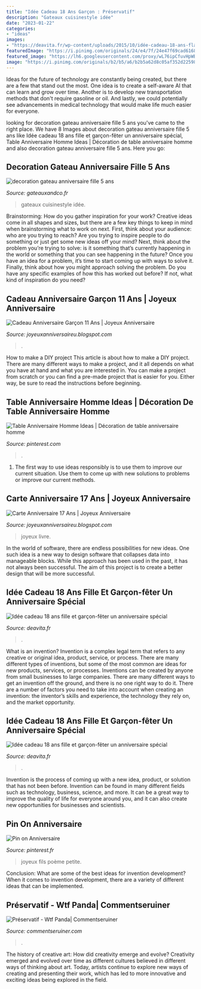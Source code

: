 ```yaml
---
title: "Idée Cadeau 18 Ans Garçon : Préservatif"
description: "Gateaux cuisinestyle idée"
date: "2023-01-22"
categories:
- "ideas"
images:
- "https://deavita.fr/wp-content/uploads/2015/10/idée-cadeau-18-ans-flasques-cuir-pourpre-rose-corail-768x768.jpg"
featuredImage: "https://i.pinimg.com/originals/24/e4/7f/24e47f69cad6168616ab7f6f9d6a449e.jpg"
featured_image: "https://lh6.googleusercontent.com/proxy/wL76ipCfuvHpWBS_bvcoGEKGoV8kjV4cBmKUOABpQOS7nl8teaGwLlUmbywMi9jf5-ido05vZXLpoYV9yC2mAZsiT8Zm1yC1T5ssB73N4GCY=w1200-h630-p-k-no-nu"
image: "https://i.pinimg.com/originals/b2/b5/a6/b2b5a62d8c05af352d22598681a46596.jpg"
---
```



Ideas for the future of technology are constantly being created, but there are a few that stand out the most. One idea is to create a self-aware AI that can learn and grow over time. Another is to develop new transportation methods that don't require gasoline or oil. And lastly, we could potentially see advancements in medical technology that would make life much easier for everyone.

	

		
looking for decoration gateau anniversaire fille 5 ans you've came to the right place. We have 8 Images about decoration gateau anniversaire fille 5 ans like Idée cadeau 18 ans fille et garçon-fêter un anniversaire spécial, Table Anniversaire Homme Ideas | Décoration de table anniversaire homme and also decoration gateau anniversaire fille 5 ans. Here you go:
		
    
## Decoration Gateau Anniversaire Fille 5 Ans

<img loading=lazy src="http://img.over-blog.com/600x450/2/84/68/30/gateaux/Suite-gateaux/DSCF3726.jpg" onerror="this.onerror=null;this.src='https://tse1.mm.bing.net/th?id=OIP.oNWSlGKSdhsyUB2z0pVjYQHaFj&amp;pid=15.1';" alt="decoration gateau anniversaire fille 5 ans">

_Source: gateauxandco.fr_

>gateaux cuisinestyle idée. 

	

Brainstorming: How do you gather inspiration for your work?
Creative ideas come in all shapes and sizes, but there are a few key things to keep in mind when brainstorming what to work on next. First, think about your audience: who are you trying to reach? Are you trying to inspire people to do something or just get some new ideas off your mind? Next, think about the problem you’re trying to solve: is it something that’s currently happening in the world or something that you can see happening in the future? Once you have an idea for a problem, it’s time to start coming up with ways to solve it. Finally, think about how you might approach solving the problem. Do you have any specific examples of how this has worked out before? If not, what kind of inspiration do you need?

    
## Cadeau Anniversaire Garçon 11 Ans | Joyeux Anniversaire

<img loading=lazy src="https://lh6.googleusercontent.com/proxy/wL76ipCfuvHpWBS_bvcoGEKGoV8kjV4cBmKUOABpQOS7nl8teaGwLlUmbywMi9jf5-ido05vZXLpoYV9yC2mAZsiT8Zm1yC1T5ssB73N4GCY=w1200-h630-p-k-no-nu" onerror="this.onerror=null;this.src='https://tse4.mm.bing.net/th?id=OIP.UzpLntcbhZrpTzKZwFLwvAAAAA&amp;pid=15.1';" alt="Cadeau Anniversaire Garçon 11 Ans | Joyeux Anniversaire">

_Source: joyeuxanniversaireu.blogspot.com_

>. 

	

How to make a DIY project
This article is about how to make a DIY project. There are many different ways to make a project, and it all depends on what you have at hand and what you are interested in. You can make a project from scratch or you can find a pre-made project that is easier for you. Either way, be sure to read the instructions before beginning.

    
## Table Anniversaire Homme Ideas | Décoration De Table Anniversaire Homme

<img loading=lazy src="https://i.pinimg.com/originals/24/e4/7f/24e47f69cad6168616ab7f6f9d6a449e.jpg" onerror="this.onerror=null;this.src='https://tse4.mm.bing.net/th?id=OIP.mN9uTK993kIhKGJDOnfx8AHaLH&amp;pid=15.1';" alt="Table Anniversaire Homme Ideas | Décoration de table anniversaire homme">

_Source: pinterest.com_

>. 

	

1. The first way to use ideas responsibly is to use them to improve our current situation. Use them to come up with new solutions to problems or improve our current methods. 

    
## Carte Anniversaire 17 Ans | Joyeux Anniversaire

<img loading=lazy src="https://images-na.ssl-images-amazon.com/images/I/41gHBtGP28L._SX311_BO1,204,203,200_.jpg" onerror="this.onerror=null;this.src='https://tse4.mm.bing.net/th?id=OIP.YxlGCyyA6k6fH2T3aIPxLQAAAA&amp;pid=15.1';" alt="Carte Anniversaire 17 Ans | Joyeux Anniversaire">

_Source: joyeuxanniversaireu.blogspot.com_

>joyeux livre. 

	

In the world of software, there are endless possibilities for new ideas. One such idea is a new way to design software that collapses data into manageable blocks. While this approach has been used in the past, it has not always been successful. The aim of this project is to create a better design that will be more successful.

    
## Idée Cadeau 18 Ans Fille Et Garçon-fêter Un Anniversaire Spécial

<img loading=lazy src="https://deavita.fr/wp-content/uploads/2015/10/idée-cadeau-18-ans-flasques-cuir-pourpre-rose-corail-768x768.jpg" onerror="this.onerror=null;this.src='https://tse2.mm.bing.net/th?id=OIP.2glLqxbjdiWNZgtpnz85FAHaHa&amp;pid=15.1';" alt="Idée cadeau 18 ans fille et garçon-fêter un anniversaire spécial">

_Source: deavita.fr_

>. 

	

What is an invention?
Invention is a complex legal term that refers to any creative or original idea, product, service, or process. There are many different types of inventions, but some of the most common are ideas for new products, services, or processes. Inventions can be created by anyone from small businesses to large companies. There are many different ways to get an invention off the ground, and there is no one right way to do it. There are a number of factors you need to take into account when creating an invention: the inventor’s skills and experience, the technology they rely on, and the market opportunity.

    
## Idée Cadeau 18 Ans Fille Et Garçon-fêter Un Anniversaire Spécial

<img loading=lazy src="http://deavita.fr/wp-content/uploads/2015/10/idée-cadeau-18-ans-poche-cuir-onglets-guitare.jpg" onerror="this.onerror=null;this.src='https://tse1.mm.bing.net/th?id=OIP.rWA85ryXjwAd81JC9MzH4gHaHa&amp;pid=15.1';" alt="Idée cadeau 18 ans fille et garçon-fêter un anniversaire spécial">

_Source: deavita.fr_

>. 

	

Invention is the process of coming up with a new idea, product, or solution that has not been before. Invention can be found in many different fields such as technology, business, science, and more. It can be a great way to improve the quality of life for everyone around you, and it can also create new opportunities for businesses and scientists.

    
## Pin On Anniversaire

<img loading=lazy src="https://i.pinimg.com/originals/b2/b5/a6/b2b5a62d8c05af352d22598681a46596.jpg" onerror="this.onerror=null;this.src='https://tse2.mm.bing.net/th?id=OIP.QRSA3V9gcc9ziTwszFjOLQAAAA&amp;pid=15.1';" alt="Pin on Anniversaire">

_Source: pinterest.fr_

>joyeux fils poème petite. 

	

Conclusion: What are some of the best ideas for invention development?
When it comes to invention development, there are a variety of different ideas that can be implemented.

    
## Préservatif - Wtf Panda| Commentseruiner

<img loading=lazy src="https://commentseruiner.com/31605-large_default/preservatif-wtf-panda.jpg" onerror="this.onerror=null;this.src='https://tse1.mm.bing.net/th?id=OIP.RxTzv6yOhshIO71tTQCqUwHaHa&amp;pid=15.1';" alt="Préservatif - Wtf Panda| Commentseruiner">

_Source: commentseruiner.com_

>. 

	

The history of creative art: How did creativity emerge and evolve?
Creativity emerged and evolved over time as different cultures believed in different ways of thinking about art. Today, artists continue to explore new ways of creating and presenting their work, which has led to more innovative and exciting ideas being explored in the field.

